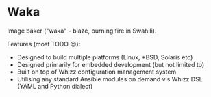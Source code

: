 # Waka

Image baker ("waka" - blaze, burning fire in Swahili).

Features (most TODO :wink:):

- Designed to build multiple platforms (Linux, *BSD, Solaris etc)
- Designed primarily for embedded development (but not limited to)
- Built on top of Whizz configuration management system
- Utilising any standard Ansible modules on demand vis Whizz DSL (YAML and Python dialect)

